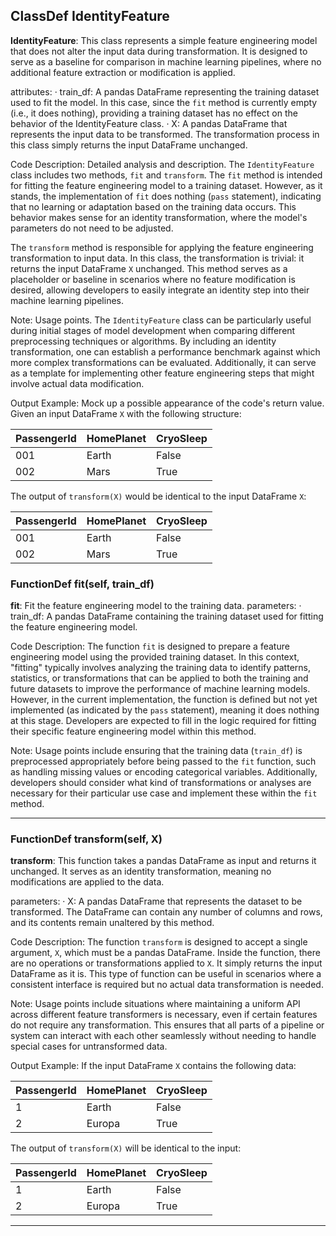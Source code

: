 ## ClassDef IdentityFeature
**IdentityFeature**: This class represents a simple feature engineering model that does not alter the input data during transformation. It is designed to serve as a baseline for comparison in machine learning pipelines, where no additional feature extraction or modification is applied.

attributes:
· train_df: A pandas DataFrame representing the training dataset used to fit the model. In this case, since the `fit` method is currently empty (i.e., it does nothing), providing a training dataset has no effect on the behavior of the IdentityFeature class.
· X: A pandas DataFrame that represents the input data to be transformed. The transformation process in this class simply returns the input DataFrame unchanged.

Code Description: Detailed analysis and description.
The `IdentityFeature` class includes two methods, `fit` and `transform`. The `fit` method is intended for fitting the feature engineering model to a training dataset. However, as it stands, the implementation of `fit` does nothing (`pass` statement), indicating that no learning or adaptation based on the training data occurs. This behavior makes sense for an identity transformation, where the model's parameters do not need to be adjusted.

The `transform` method is responsible for applying the feature engineering transformation to input data. In this class, the transformation is trivial: it returns the input DataFrame `X` unchanged. This method serves as a placeholder or baseline in scenarios where no feature modification is desired, allowing developers to easily integrate an identity step into their machine learning pipelines.

Note: Usage points.
The `IdentityFeature` class can be particularly useful during initial stages of model development when comparing different preprocessing techniques or algorithms. By including an identity transformation, one can establish a performance benchmark against which more complex transformations can be evaluated. Additionally, it can serve as a template for implementing other feature engineering steps that might involve actual data modification.

Output Example: Mock up a possible appearance of the code's return value.
Given an input DataFrame `X` with the following structure:

| PassengerId | HomePlanet | CryoSleep |
|-------------|------------|-----------|
| 001         | Earth      | False     |
| 002         | Mars       | True      |

The output of `transform(X)` would be identical to the input DataFrame `X`:

| PassengerId | HomePlanet | CryoSleep |
|-------------|------------|-----------|
| 001         | Earth      | False     |
| 002         | Mars       | True      |
### FunctionDef fit(self, train_df)
**fit**: Fit the feature engineering model to the training data.
parameters:
· train_df: A pandas DataFrame containing the training dataset used for fitting the feature engineering model.

Code Description: The function `fit` is designed to prepare a feature engineering model using the provided training dataset. In this context, "fitting" typically involves analyzing the training data to identify patterns, statistics, or transformations that can be applied to both the training and future datasets to improve the performance of machine learning models. However, in the current implementation, the function is defined but not yet implemented (as indicated by the `pass` statement), meaning it does nothing at this stage. Developers are expected to fill in the logic required for fitting their specific feature engineering model within this method.

Note: Usage points include ensuring that the training data (`train_df`) is preprocessed appropriately before being passed to the `fit` function, such as handling missing values or encoding categorical variables. Additionally, developers should consider what kind of transformations or analyses are necessary for their particular use case and implement these within the `fit` method.
***
### FunctionDef transform(self, X)
**transform**: This function takes a pandas DataFrame as input and returns it unchanged. It serves as an identity transformation, meaning no modifications are applied to the data.

parameters:
· X: A pandas DataFrame that represents the dataset to be transformed. The DataFrame can contain any number of columns and rows, and its contents remain unaltered by this method.

Code Description: The function `transform` is designed to accept a single argument, `X`, which must be a pandas DataFrame. Inside the function, there are no operations or transformations applied to `X`. It simply returns the input DataFrame as it is. This type of function can be useful in scenarios where a consistent interface is required but no actual data transformation is needed.

Note: Usage points include situations where maintaining a uniform API across different feature transformers is necessary, even if certain features do not require any transformation. This ensures that all parts of a pipeline or system can interact with each other seamlessly without needing to handle special cases for untransformed data.

Output Example: If the input DataFrame `X` contains the following data:

| PassengerId | HomePlanet | CryoSleep |
|-------------|------------|-----------|
| 1           | Earth      | False     |
| 2           | Europa     | True      |

The output of `transform(X)` will be identical to the input:

| PassengerId | HomePlanet | CryoSleep |
|-------------|------------|-----------|
| 1           | Earth      | False     |
| 2           | Europa     | True      |
***
